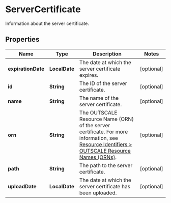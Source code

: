 

# ServerCertificate

Information about the server certificate.

## Properties

| Name | Type | Description | Notes |
|------------ | ------------- | ------------- | -------------|
|**expirationDate** | **LocalDate** | The date at which the server certificate expires. |  [optional] |
|**id** | **String** | The ID of the server certificate. |  [optional] |
|**name** | **String** | The name of the server certificate. |  [optional] |
|**orn** | **String** | The OUTSCALE Resource Name (ORN) of the server certificate. For more information, see [Resource Identifiers &gt; OUTSCALE Resource Names (ORNs)](https://docs.outscale.com/en/userguide/Resource-Identifiers.html#_outscale_resource_names_orns). |  [optional] |
|**path** | **String** | The path to the server certificate. |  [optional] |
|**uploadDate** | **LocalDate** | The date at which the server certificate has been uploaded. |  [optional] |




